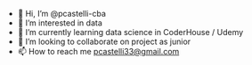 - 👋 Hi, I’m @pcastelli-cba
- 👀 I’m interested in data
- 🌱 I’m currently learning data science in CoderHouse / Udemy
- 💞️ I’m looking to collaborate on project as junior
- 📫 How to reach me pcastelli33@gmail.com

<!---
pcastelli-cba/pcastelli-cba is a ✨ special ✨ repository because its `README.md` (this file) appears on your GitHub profile.
You can click the Preview link to take a look at your changes.
--->
